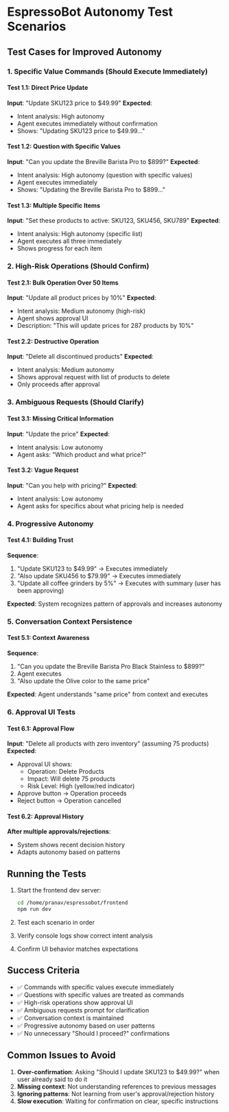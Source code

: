 # EspressoBot Autonomy Test Scenarios

## Test Cases for Improved Autonomy

### 1. Specific Value Commands (Should Execute Immediately)

#### Test 1.1: Direct Price Update
**Input**: "Update SKU123 price to $49.99"
**Expected**: 
- Intent analysis: High autonomy
- Agent executes immediately without confirmation
- Shows: "Updating SKU123 price to $49.99..."

#### Test 1.2: Question with Specific Values
**Input**: "Can you update the Breville Barista Pro to $899?"
**Expected**:
- Intent analysis: High autonomy (question with specific values)
- Agent executes immediately
- Shows: "Updating the Breville Barista Pro to $899..."

#### Test 1.3: Multiple Specific Items
**Input**: "Set these products to active: SKU123, SKU456, SKU789"
**Expected**:
- Intent analysis: High autonomy (specific list)
- Agent executes all three immediately
- Shows progress for each item

### 2. High-Risk Operations (Should Confirm)

#### Test 2.1: Bulk Operation Over 50 Items
**Input**: "Update all product prices by 10%"
**Expected**:
- Intent analysis: Medium autonomy (high-risk)
- Agent shows approval UI
- Description: "This will update prices for 287 products by 10%"

#### Test 2.2: Destructive Operation
**Input**: "Delete all discontinued products"
**Expected**:
- Intent analysis: Medium autonomy
- Shows approval request with list of products to delete
- Only proceeds after approval

### 3. Ambiguous Requests (Should Clarify)

#### Test 3.1: Missing Critical Information
**Input**: "Update the price"
**Expected**:
- Intent analysis: Low autonomy
- Agent asks: "Which product and what price?"

#### Test 3.2: Vague Request
**Input**: "Can you help with pricing?"
**Expected**:
- Intent analysis: Low autonomy
- Agent asks for specifics about what pricing help is needed

### 4. Progressive Autonomy

#### Test 4.1: Building Trust
**Sequence**:
1. "Update SKU123 to $49.99" → Executes immediately
2. "Also update SKU456 to $79.99" → Executes immediately
3. "Update all coffee grinders by 5%" → Executes with summary (user has been approving)

**Expected**: System recognizes pattern of approvals and increases autonomy

### 5. Conversation Context Persistence

#### Test 5.1: Context Awareness
**Sequence**:
1. "Can you update the Breville Barista Pro Black Stainless to $899?"
2. Agent executes
3. "Also update the Olive color to the same price"

**Expected**: Agent understands "same price" from context and executes

### 6. Approval UI Tests

#### Test 6.1: Approval Flow
**Input**: "Delete all products with zero inventory" (assuming 75 products)
**Expected**:
- Approval UI shows:
  - Operation: Delete Products
  - Impact: Will delete 75 products
  - Risk Level: High (yellow/red indicator)
- Approve button → Operation proceeds
- Reject button → Operation cancelled

#### Test 6.2: Approval History
**After multiple approvals/rejections**:
- System shows recent decision history
- Adapts autonomy based on patterns

## Running the Tests

1. Start the frontend dev server:
   ```bash
   cd /home/pranav/espressobot/frontend
   npm run dev
   ```

2. Test each scenario in order
3. Verify console logs show correct intent analysis
4. Confirm UI behavior matches expectations

## Success Criteria

- ✅ Commands with specific values execute immediately
- ✅ Questions with specific values are treated as commands
- ✅ High-risk operations show approval UI
- ✅ Ambiguous requests prompt for clarification
- ✅ Conversation context is maintained
- ✅ Progressive autonomy based on user patterns
- ✅ No unnecessary "Should I proceed?" confirmations

## Common Issues to Avoid

1. **Over-confirmation**: Asking "Should I update SKU123 to $49.99?" when user already said to do it
2. **Missing context**: Not understanding references to previous messages
3. **Ignoring patterns**: Not learning from user's approval/rejection history
4. **Slow execution**: Waiting for confirmation on clear, specific instructions
